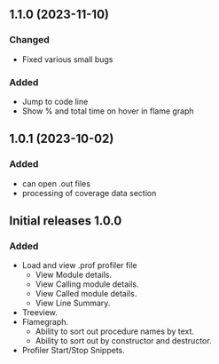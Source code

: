 ## 1.1.0 (2023-11-10)

### Changed

- Fixed various small bugs

### Added

- Jump to code line
- Show % and total time on hover in flame graph

## 1.0.1 (2023-10-02)

### Added

- can open .out files
- processing of coverage data section

## Initial releases 1.0.0

### Added

- Load and view .prof profiler file
  - View Module details.
  - View Calling module details.
  - View Called module details.
  - View Line Summary.
- Treeview.
- Flamegraph.
  - Ability to sort out procedure names by text.
  - Ability to sort out by constructor and destructor.
- Profiler Start/Stop Snippets.
